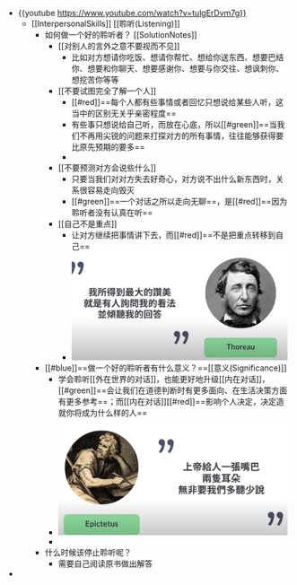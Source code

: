 - {{youtube https://www.youtube.com/watch?v=tulgErDvm7g}}
	- [[InterpersonalSkills]] [[聆听(Listening)]]
		- 如何做一个好的聆听者？ [[SolutionNotes]]
			- [[对别人的言外之意不要视而不见]]
				- 比如对方想请你吃饭、想请你帮忙、想给你送东西、想要巴结你、想要和你聊天、想要感谢你、想要与你交往、想讽刺你、想挖苦你等等
			- [[不要试图完全了解一个人]]
				- [[#red]]==每个人都有些事情或者回忆只想说给某些人听，这当中的区别无关乎亲密程度==
				- 有些事只想说给自己听，而放在心底，所以[[#green]]==当我们不再用尖锐的问题来打探对方的所有事情，往往能够获得要比原先预期的要多==
				-
			- [[不要预测对方会说些什么]]
				- 只要当我们对对方失去好奇心，对方说不出什么新东西时，关系很容易走向毁灭
				- [[#green]]==一个对话之所以走向无聊==，是[[#red]]==因为聆听者没有认真在听==
			- [[自己不是重点]]
				- 让对方继续把事情讲下去，而[[#red]]==不是把重点转移到自己==
				- ![image.png](../assets/image_1673624166035_0.png)
		- [[#blue]]==做一个好的聆听者有什么意义？==[[意义(Significance)]]
			- 学会聆听[[外在世界的对话]]，也能更好地升级[[内在对话]]，[[#green]]==会让我们在道德判断时有更多面向、在生活决策方面有更多参考==；而[[内在对话]][[#red]]==影响个人决定，决定造就你将成为什么样的人==
			- ![image.png](../assets/image_1673625358116_0.png)
			-
		- 什么时候该停止聆听呢？
			- 需要自己阅读原书做出解答
-